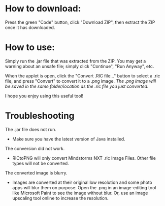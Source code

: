 # How to download:
Press the green "Code" button, click "Download ZIP", then extract the ZIP once it has downloaded.

# How to use:
Simply run the .jar file that was extracted from the ZIP. You may get a warning about an unsafe file; simply click "Continue", "Run Anyway", etc.

When the applet is open, click the "Convert .RIC file..." button to select a .ric file, and press "Convert" to convert it to a .png image. *The .png image will be saved in the same folder/location as the .ric file you just converted.*

I hope you enjoy using this useful tool!

# Troubleshooting
The .jar file does not run.
-  Make sure you have the latest version of Java installed.

The conversion did not work.
- RICtoPNG will only convert Mindstorms NXT .ric Image Files. Other file types will not be converted.

The converted image is blurry.
- Images are converted at their original low resolution and some photo apps will blur them on purpose. Open the .png in an image-editing tool like Microsoft Paint to see the image without blur. Or, use an image upscaling tool online to increase the resolution.
